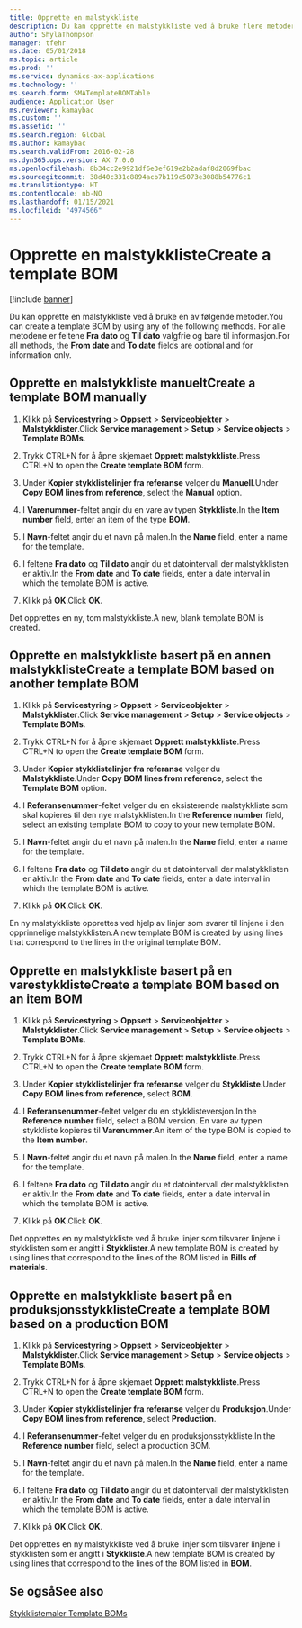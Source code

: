 ```yaml
---
title: Opprette en malstykkliste
description: Du kan opprette en malstykkliste ved å bruke flere metoder.
author: ShylaThompson
manager: tfehr
ms.date: 05/01/2018
ms.topic: article
ms.prod: ''
ms.service: dynamics-ax-applications
ms.technology: ''
ms.search.form: SMATemplateBOMTable
audience: Application User
ms.reviewer: kamaybac
ms.custom: ''
ms.assetid: ''
ms.search.region: Global
ms.author: kamaybac
ms.search.validFrom: 2016-02-28
ms.dyn365.ops.version: AX 7.0.0
ms.openlocfilehash: 8b34cc2e9921df6e3ef619e2b2adaf8d2069fbac
ms.sourcegitcommit: 38d40c331c8894acb7b119c5073e3088b54776c1
ms.translationtype: HT
ms.contentlocale: nb-NO
ms.lasthandoff: 01/15/2021
ms.locfileid: "4974566"
---
```

# <a name="create-a-template-bom"></a><span data-ttu-id="2a884-103">Opprette en malstykkliste</span><span class="sxs-lookup"><span data-stu-id="2a884-103">Create a template BOM</span></span>   

[!include [banner](../includes/banner.md)]


<span data-ttu-id="2a884-104">Du kan opprette en malstykkliste ved å bruke en av følgende metoder.</span><span class="sxs-lookup"><span data-stu-id="2a884-104">You can create a template BOM by using any of the following methods.</span></span> <span data-ttu-id="2a884-105">For alle metodene er feltene **Fra dato** og **Til dato** valgfrie og bare til informasjon.</span><span class="sxs-lookup"><span data-stu-id="2a884-105">For all methods, the **From date** and **To date** fields are optional and for information only.</span></span>

## <a name="create-a-template-bom-manually"></a><span data-ttu-id="2a884-106">Opprette en malstykkliste manuelt</span><span class="sxs-lookup"><span data-stu-id="2a884-106">Create a template BOM manually</span></span>

1.  <span data-ttu-id="2a884-107">Klikk på **Servicestyring** \> **Oppsett** \> **Serviceobjekter** \> **Malstykklister**.</span><span class="sxs-lookup"><span data-stu-id="2a884-107">Click **Service management** \> **Setup** \> **Service objects** \> **Template BOMs**.</span></span>

2.  <span data-ttu-id="2a884-108">Trykk CTRL+N for å åpne skjemaet **Opprett malstykkliste**.</span><span class="sxs-lookup"><span data-stu-id="2a884-108">Press CTRL+N to open the **Create template BOM** form.</span></span>

3.  <span data-ttu-id="2a884-109">Under **Kopier stykklistelinjer fra referanse** velger du **Manuell**.</span><span class="sxs-lookup"><span data-stu-id="2a884-109">Under **Copy BOM lines from reference**, select the **Manual** option.</span></span>

4.  <span data-ttu-id="2a884-110">I **Varenummer**-feltet angir du en vare av typen **Stykkliste**.</span><span class="sxs-lookup"><span data-stu-id="2a884-110">In the **Item number** field, enter an item of the type **BOM**.</span></span>

5.  <span data-ttu-id="2a884-111">I **Navn**-feltet angir du et navn på malen.</span><span class="sxs-lookup"><span data-stu-id="2a884-111">In the **Name** field, enter a name for the template.</span></span>

6.  <span data-ttu-id="2a884-112">I feltene **Fra dato** og **Til dato** angir du et datointervall der malstykklisten er aktiv.</span><span class="sxs-lookup"><span data-stu-id="2a884-112">In the **From date** and **To date** fields, enter a date interval in which the template BOM is active.</span></span>

7.  <span data-ttu-id="2a884-113">Klikk på **OK**.</span><span class="sxs-lookup"><span data-stu-id="2a884-113">Click **OK**.</span></span>

<span data-ttu-id="2a884-114">Det opprettes en ny, tom malstykkliste.</span><span class="sxs-lookup"><span data-stu-id="2a884-114">A new, blank template BOM is created.</span></span>

## <a name="create-a-template-bom-based-on-another-template-bom"></a><span data-ttu-id="2a884-115">Opprette en malstykkliste basert på en annen malstykkliste</span><span class="sxs-lookup"><span data-stu-id="2a884-115">Create a template BOM based on another template BOM</span></span>

1.  <span data-ttu-id="2a884-116">Klikk på **Servicestyring** \> **Oppsett** \> **Serviceobjekter** \> **Malstykklister**.</span><span class="sxs-lookup"><span data-stu-id="2a884-116">Click **Service management** \> **Setup** \> **Service objects** \> **Template BOMs**.</span></span>

2.  <span data-ttu-id="2a884-117">Trykk CTRL+N for å åpne skjemaet **Opprett malstykkliste**.</span><span class="sxs-lookup"><span data-stu-id="2a884-117">Press CTRL+N to open the **Create template BOM** form.</span></span>

3.  <span data-ttu-id="2a884-118">Under **Kopier stykklistelinjer fra referanse** velger du **Malstykkliste**.</span><span class="sxs-lookup"><span data-stu-id="2a884-118">Under **Copy BOM lines from reference**, select the **Template BOM** option.</span></span>

4.  <span data-ttu-id="2a884-119">I **Referansenummer**-feltet velger du en eksisterende malstykkliste som skal kopieres til den nye malstykklisten.</span><span class="sxs-lookup"><span data-stu-id="2a884-119">In the **Reference number** field, select an existing template BOM to copy to your new template BOM.</span></span>

5.  <span data-ttu-id="2a884-120">I **Navn**-feltet angir du et navn på malen.</span><span class="sxs-lookup"><span data-stu-id="2a884-120">In the **Name** field, enter a name for the template.</span></span>

6.  <span data-ttu-id="2a884-121">I feltene **Fra dato** og **Til dato** angir du et datointervall der malstykklisten er aktiv.</span><span class="sxs-lookup"><span data-stu-id="2a884-121">In the **From date** and **To date** fields, enter a date interval in which the template BOM is active.</span></span>

7.  <span data-ttu-id="2a884-122">Klikk på **OK**.</span><span class="sxs-lookup"><span data-stu-id="2a884-122">Click **OK**.</span></span>

<span data-ttu-id="2a884-123">En ny malstykkliste opprettes ved hjelp av linjer som svarer til linjene i den opprinnelige malstykklisten.</span><span class="sxs-lookup"><span data-stu-id="2a884-123">A new template BOM is created by using lines that correspond to the lines in the original template BOM.</span></span>

## <a name="create-a-template-bom-based-on-an-item-bom"></a><span data-ttu-id="2a884-124">Opprette en malstykkliste basert på en varestykkliste</span><span class="sxs-lookup"><span data-stu-id="2a884-124">Create a template BOM based on an item BOM</span></span>

1.  <span data-ttu-id="2a884-125">Klikk på **Servicestyring** \> **Oppsett** \> **Serviceobjekter** \> **Malstykklister**.</span><span class="sxs-lookup"><span data-stu-id="2a884-125">Click **Service management** \> **Setup** \> **Service objects** \> **Template BOMs**.</span></span>

2.  <span data-ttu-id="2a884-126">Trykk CTRL+N for å åpne skjemaet **Opprett malstykkliste**.</span><span class="sxs-lookup"><span data-stu-id="2a884-126">Press CTRL+N to open the **Create template BOM** form.</span></span>

3.  <span data-ttu-id="2a884-127">Under **Kopier stykklistelinjer fra referanse** velger du **Stykkliste**.</span><span class="sxs-lookup"><span data-stu-id="2a884-127">Under **Copy BOM lines from reference**, select **BOM**.</span></span>

4.  <span data-ttu-id="2a884-128">I **Referansenummer**-feltet velger du en stykklisteversjon.</span><span class="sxs-lookup"><span data-stu-id="2a884-128">In the **Reference number** field, select a BOM version.</span></span> <span data-ttu-id="2a884-129">En vare av typen stykkliste kopieres til **Varenummer**.</span><span class="sxs-lookup"><span data-stu-id="2a884-129">An item of the type BOM is copied to the **Item number**.</span></span>

5.  <span data-ttu-id="2a884-130">I **Navn**-feltet angir du et navn på malen.</span><span class="sxs-lookup"><span data-stu-id="2a884-130">In the **Name** field, enter a name for the template.</span></span>

6.  <span data-ttu-id="2a884-131">I feltene **Fra dato** og **Til dato** angir du et datointervall der malstykklisten er aktiv.</span><span class="sxs-lookup"><span data-stu-id="2a884-131">In the **From date** and **To date** fields, enter a date interval in which the template BOM is active.</span></span>

7.  <span data-ttu-id="2a884-132">Klikk på **OK**.</span><span class="sxs-lookup"><span data-stu-id="2a884-132">Click **OK**.</span></span>

<span data-ttu-id="2a884-133">Det opprettes en ny malstykkliste ved å bruke linjer som tilsvarer linjene i stykklisten som er angitt i **Stykklister**.</span><span class="sxs-lookup"><span data-stu-id="2a884-133">A new template BOM is created by using lines that correspond to the lines of the BOM listed in **Bills of materials**.</span></span>

## <a name="create-a-template-bom-based-on-a-production-bom"></a><span data-ttu-id="2a884-134">Opprette en malstykkliste basert på en produksjonsstykkliste</span><span class="sxs-lookup"><span data-stu-id="2a884-134">Create a template BOM based on a production BOM</span></span>

1.  <span data-ttu-id="2a884-135">Klikk på **Servicestyring** \> **Oppsett** \> **Serviceobjekter** \> **Malstykklister**.</span><span class="sxs-lookup"><span data-stu-id="2a884-135">Click **Service management** \> **Setup** \> **Service objects** \> **Template BOMs**.</span></span>

2.  <span data-ttu-id="2a884-136">Trykk CTRL+N for å åpne skjemaet **Opprett malstykkliste**.</span><span class="sxs-lookup"><span data-stu-id="2a884-136">Press CTRL+N to open the **Create template BOM** form.</span></span>

3.  <span data-ttu-id="2a884-137">Under **Kopier stykklistelinjer fra referanse** velger du **Produksjon**.</span><span class="sxs-lookup"><span data-stu-id="2a884-137">Under **Copy BOM lines from reference**, select **Production**.</span></span>

4.  <span data-ttu-id="2a884-138">I **Referansenummer**-feltet velger du en produksjonsstykkliste.</span><span class="sxs-lookup"><span data-stu-id="2a884-138">In the **Reference number** field, select a production BOM.</span></span>

5.  <span data-ttu-id="2a884-139">I **Navn**-feltet angir du et navn på malen.</span><span class="sxs-lookup"><span data-stu-id="2a884-139">In the **Name** field, enter a name for the template.</span></span>

6.  <span data-ttu-id="2a884-140">I feltene **Fra dato** og **Til dato** angir du et datointervall der malstykklisten er aktiv.</span><span class="sxs-lookup"><span data-stu-id="2a884-140">In the **From date** and **To date** fields, enter a date interval in which the template BOM is active.</span></span>

7.  <span data-ttu-id="2a884-141">Klikk på **OK**.</span><span class="sxs-lookup"><span data-stu-id="2a884-141">Click **OK**.</span></span>

<span data-ttu-id="2a884-142">Det opprettes en ny malstykkliste ved å bruke linjer som tilsvarer linjene i stykklisten som er angitt i **Stykkliste**.</span><span class="sxs-lookup"><span data-stu-id="2a884-142">A new template BOM is created by using lines that correspond to the lines of the BOM listed in **BOM**.</span></span>

## <a name="see-also"></a><span data-ttu-id="2a884-143">Se også</span><span class="sxs-lookup"><span data-stu-id="2a884-143">See also</span></span>

[<span data-ttu-id="2a884-144">Stykklistemaler </span><span class="sxs-lookup"><span data-stu-id="2a884-144">Template BOMs</span></span>](template-boms.md)

  


